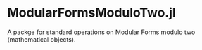 # ModularFormsModuloTwo.jl
A packge for standard operations on Modular Forms modulo two (mathematical objects).
